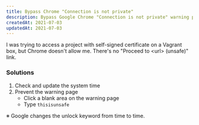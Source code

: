 ```yaml
---
title: Bypass Chrome "Connection is not private"
description: Bypass Google Chrome "Connection is not private" warning page
createdAt: 2021-07-03
updatedAt: 2021-07-03
---
```


I was trying to access a project with self-signed certificate on a Vagrant box, but Chrome doesn't allow me. There's no "Proceed to \<url\> (unsafe)" link.

### Solutions

1. Check and update the system time
2. Prevent the warning page
    - Click a blank area on the warning page
    - Type `thisisunsafe`

※ Google changes the unlock keyword from time to time.
